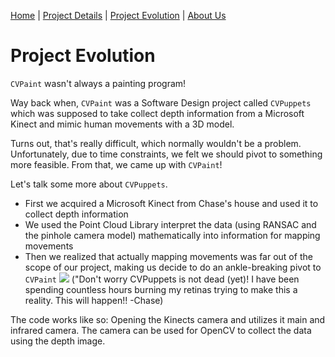 [Home](index)  |  [Project Details](project_details)  |  [Project Evolution](evolution)  |  [About Us](about)

# Project Evolution
`CVPaint` wasn't always a painting program!

Way back when, `CVPaint` was a Software Design project called `CVPuppets` which was supposed to take collect depth information from a Microsoft Kinect and mimic human movements with a 3D model.

Turns out, that's really difficult, which normally wouldn't be a problem. Unfortunately, due to time constraints, we felt we should pivot to something more feasible. From that, we came up with `CVPaint`!

Let's talk some more about `CVPuppets`.

* First we acquired a Microsoft Kinect from Chase's house and used it to collect depth information
* We used the Point Cloud Library interpret the data (using RANSAC and the pinhole camera model) mathematically into information for mapping movements
* Then we realized that actually mapping movements was far out of the scope of our project, making us decide to do an ankle-breaking pivot to `CVPaint`
![](https://raw.githubusercontent.com/noahdsouza/CVPaint/master/docs/images/Beforepivot.gif)
("Don't worry CVPuppets is not dead (yet)! I have been spending countless hours burning my retinas trying to make this a reality. This will happen!!  -Chase)

The code works like so:
Opening the Kinects camera and utilizes it main and infrared camera. The camera can be used for OpenCV to collect the data using the depth image.
